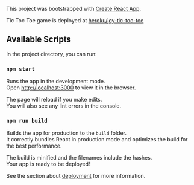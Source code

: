 This project was bootstrapped with [Create React App](https://github.com/facebookincubator/create-react-app).

Tic Toc Toe game is deployed at [heroku/joy-tic-toc-toe](https://joy-tic-toc-toe.herokuapp.com/)

## Available Scripts

In the project directory, you can run:

### `npm start`

Runs the app in the development mode.<br>
Open [http://localhost:3000](http://localhost:3000) to view it in the browser.

The page will reload if you make edits.<br>
You will also see any lint errors in the console.

### `npm run build`

Builds the app for production to the `build` folder.<br>
It correctly bundles React in production mode and optimizes the build for the best performance.

The build is minified and the filenames include the hashes.<br>
Your app is ready to be deployed!

See the section about [deployment](#deployment) for more information.

